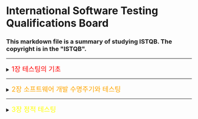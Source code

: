 # International Software Testing Qualifications Board

### This markdown file is a summary of studying ISTQB. The copyright is in the "ISTQB".

---
<details>
<summary> 
<font size="4em" color="red">
1장 테스팅의 기초
</font>
</summary>
<div>


<details>
<summary> 1.1 테스팅이란 무엇인가 ? </summary>
<div>

---
## 1.1 테스팅이란 무엇인가?
#### 품질을 평가하고, 운영 중 소프트웨어 장애의 발생 가능성을 줄이는 방법.
#### 다양한 활동을 포함하는 프로세스이며 테스트 실행(결과 확인 포함)은 그 많은 활동 중 하나일 뿐이다.
#### 동적 테스팅?
  - 테스트 대상 컴포넌트나 시스템을 실행하는 테스팅
#### 정적 테스팅?
  - 테스트 대상 컴포넌트나 시스템을 실행하지 않는 테스팅
#### 테스팅은 요구사항, 사용자 스토리, 그 외 명세의 베리피케이션(verification)에만 국한된 활동이 아니다.

---
### 1.1.1 목적
- 요구사항, 사용자 스토리, 설계 소스 코드 등과 같은 작업 산출물 평가에 의한 결함 예방
- 명시된 모든 요구사항이 충족되었는지 검증
- 테스트 대상의 완성 여부 확인과 사용자와 기타 이해관계자의 기대치대로 동작하는지 확인
- 테스트 대상의 품질 수준에 대한 자신감 획득
- 부적절한 소프트웨어 품질의 리스크 레벨 감소로 장애와 결함을 발견
- 이해관계자가 테스트 대상의 품질 수준을 결정하는 데에 필요한 충분한 정보 제공
- 계약/법률/규제 요구사항이나 표준의 준수 및 테스트 대상이 이러한 요구사항이나 표준을 준수하는지 확인

#### 참고
- 현재의 테스트 레벨과 사용하는 소프트웨어 개발 수명주기 모델에 따라 달라질 수 있다.
  - 목적
    - 컴포넌트 테스팅의 목적 중 하나는 내재되어 있는 결함을 최대한 조기에 가능한 많이 식별하고 수정하는 것일 수 있다.
    - 코드 커버리지를 높이는 것일 수도 있다.
    - 인수 테스팅의 주요 목적 중 하나는 시스템이 기대한 대로 동작하는지, 또 요구사항을 충족하는지 확인하는 것일 수 있다.
    - 특정 시점에 시스템을 배포하는 것에 대한 리스크 정보를 이해관계자에게 제공하는 것일 수 있다.

---
### 1.1.2 테스팅 vs 디버깅
#### 디버깅
- 소프트웨어 결함으로 인한 장애의 원인을 찾고 분석해서 수정하는 개발 활동
- 이후 실행되는 확인 테스팅에서 결함을 제대로 수정했는지 확인한다.
- 테스터가 초기 테스트와 마지막 확인 테스트를 담당하고 개발자는 디버깅 관련 컴포넌트 및 컴포넌트 통합 테스팅을 수행한다.
- 애자일 개발 및 소프트웨어 수명주기 모델에서는 디버깅과 컴포넌트 테스팅에 관여하기도 한다.

</div>
</details>

<details>
<summary> 1.2 테스팅이 왜 필요한가 ? </summary>
<div>

## 1.2 테스팅이 왜 필요한가 ?
#### 결함을 발견하고 또 발견된 결함을 수정하는 것은 컴포넌트나 시스템 품질에 기여하는 것이다.

#### 소프트웨어 테스팅이 계약/법적 요구사항이나 특정 산업 표준을 만족하기 위해 필요할수 있다.

---
### 1.2.1 성공을 위한 테스팅의 기여
- 적절한 테스트 기법을 적절한 테스트 전문성을 가지고 적절한 테스트 레벨과 개발 생명주기 단계에 적용하면, 소프트웨어와 시스템이 그런 문제를 안고 배포되는 경우를 줄일 수 있다.

---
### 1.2.2 품질 보증과 테스팅
#### 품질보증(QA)과 테스팅을 혼용해서 사용하는 경우가 많은데 어느정도 연관성이 존재하지만, 다른 개념이다.

#### 품질보증(QA)
- 적절한 품질 수준에 달성했는지 확신을 얻기 위해 적절한 프로세스를 준수하도록 하는 것에 초점을 두고 있다.
- 프로세스를 따를 경우, 해당 프로세스를 바탕으로 생성되는 작업 산출물의 품질은 더 월등한 경우가 많으며, 높은 작업 산출물 품질은 결함 예방에 도움이 된다.
- 결함의 원인을 찾아서 제거하기 위한 근본 원인 분석의 활용과 회고 회의의 결과를 적절하게 적용해서 프로세스를 개선하는 것도 중요한 사항들이다.
- 전반적인 프로세스의 올바른 수행 여부에 관심을 가지기 때문에 올바른 테스팅의 적용에도 관심을 가진다.

#### 테스팅 활동
- 전반적인 소프트웨어 개발 및 유지보수 프로세스의 일부이다.

---
### 1.2.3 오류, 결함, 장애
#### 요구사항을 도출하면서 범해진 오류는 요구사항 결함이 되며, 이런 결함은 프로그램 작성 시 오류를 일으켜 결국 코드 결함의 원인이 된다.

#### 대표적인 오류 발생 원인
- 시간적인 압박
- 사람의 실수
- 경험이나 기술 부족
- 프로젝트 참여자 간의 의사소통 문제
- 코드, 설계, 아키텍쳐의 복잡성, 사용하는 기술의 복잡도
- 시스템 내/외부 인터페이스 이해 부족이나 그 수가 많은 경우
- 새롭고 익숙하지 않은 기술

#### 장애는 코드 결함뿐만 아니라 환경 조건으로 인해 발생할 수 있다.
#### 테스트 결과가 기대한 것과 다르다고해서 무조건 장애가 있다고 볼 수 없다.

---
### 1.2.4 결함, 근본 원인, 결과
#### 결함의 근본원인은 해당 결함을 만들어낸 최초의 행동이나 조건을 말한다.
- 결함을 분석함으로써 근본 원인을 찾을 수 있으며, 차후 유사한 결함의 발생 가능성을 낮출 수 있다.
- 단 한 줄의 잘못된 코드로 인한 이자 지급 오류는 소비자 불만을 초래한다.
- 결함은 코드에 포함된 잘못된 계단식으며, 그것은 원인이 되는 최초 결함은 사용자 스토리의 모호성이다.

</div>
</details>


<details>
<summary> 1.3 테스팅의 7가지 원리</summary>
<div>

## 1.3 테스팅의 7가지 원리

---
### 1.3.1 테스팅은 결함이 존재함을 밝히는 활동이지, 결함이 없음을 밝히는 활동이 아니다.
- 테스팅은 소프트웨어에 발견되지 않은 결함의 존재 가능성을 줄일 수 있지만, 결함이 전혀 발견되지 않았다하더라도 해당 소프트웨어가 완벽하다는 뜻은 아니다.

---
### 1.3.2 완벽한 테스팅은 불가능하다.
- 완벽하게 테스트하고자 하기보다는 리스크 분석과 우선순위를 토대로한 테스트에 노력을 집중하는 것이 좋다.

---
### 1.3.3 조기 테스팅으로 시간과 비용을 절약할 수 있다.
- 초기부터 시작하는 테스팅을 시프트 레프트라고도 부른다.
- 소프트웨어 수명주기 초기부터 테스팅을 함으로써 나중에 큰 비용이 동반되는 수정을 줄이거나 없앨 수 있다.

---
### 1.3.4 결함은 집중된다.
- 예상 결함 집중 영역과 테스트와 운영 중 실제로 관측한 결함 집중 영역은 리스크 분석의 주요 입력값으로 사용된다.

---
### 1.3.5 살충제 패러독스에 유의하라
- 같은 테스트를 계속해서 반복 실행한다면, 결국 해당 테스트로는 결함을 더 이상 발견할 수 없게 된다.
  (살충제를 계속 사용하다 보면 결국 해충을 잡지 못하듯, 테스트도 반복하다 보면 결국 결함을 더 이상 찾지 못하게 된다.)
- 자동 리그레션 테스팅의 경우 리그레션 결함이 적다는 것을 의미할 수도 있다.

---
### 1.3.6 테스팅은 정황에 의존적이다.
- 테스팅은 정황에 따라 다르게 진행된다.
  - ex) 안전 최우선 산업에서 사용하는 제어 소프트웨어는 e-commerce 모바일 앱과는 다르게 테스트한다.
- 애자일 프로젝트에서는 테스팅은 순차적 소프트웨어 개발 수명주기 프로젝트에서의 테스팅과는 다르게 진행한다.

---
### 1.3.7 오류 부재는 궤변이다.
- 원리 1, 2에서 알 수 있듯이 원리 7은 불가능하다.
- 단순히 많은 결함을 발견하고 고쳤다고해서 시스템의 성공이 보장된다고 생각하는 것은 궤변(잘못된 믿음)이다.

</div>
</details>

<details>
<summary> 1.4 테스트 프로세스 </summary>
<div>

## 1.4 테스트 프로세스

### 정의: 설정한 목적의 달성 가능성을 높여주는 공통적인 테스트 활동 세트
- 주어진 상황에 맞는 구체적인 소프트웨어 테스트 프로세스는 다양한 변수에 따라 결정된다.

### 1.4.1 정황에 따른 테스트 프로세스
#### 조직의 테스트 프로세스에 영향을 줄 수 있는 정황 요소
- 사용 중인 소프트웨어 개발 수명주기 모델과 프로젝트 방법론
- 적용하고자 하는 테스트 레벨과 테스트 유형
- 제품 및 프로젝트 리스크
- 비지니스 도메인
- 다음과 같은 운영상의 제약사항
  - 예산과 자원
  - 일정
  - 복잡도
  - 계약 및 규제 요구사항
- 운영 정책과 프랙티스
- 준수해야 하는 내부 및 외부 표준

#### 테스트 프로세스의 일반적인 요소
- 테스트 활동과 작업
- 테스트 작업 산출물
- 테스트 베이시스와 테스트 작업 산출물 간의 추적성

#### 테스트 레벨과 유형에 상관없이, 테스트 베이시스에 대한 측정 가능한 커버리지 조건이 설정되어 있으면 매우 유용하다.
#### 커버리지 조건은 소프트웨어 테스트의 목적 달성 여부를 보여주는 활동의 주요 성능 지표(KPI, key performance indicator)로 사용하기 용이하다.

---
### 1.4.2 테스트 활동과 작업

#### 테스트 프로세스를 구성하는 주요 활동
- **테스트 계획**
  - 테스팅의 목적과 정황으로 인한 제약 사항을 고려해 테스트 목적을 달성하기 위해 필요한 접근법을 정의하는 활동을 포함한다.

- 테스트 모니터링과 제어
  - 테스트 모니터링: 테스트 계획에 정의된 테스트 모니터링 메트릭을 활용해 실제 진행 상황을 계획한 진척 상황과 지속적으로 비교하는 활동을 말한다.
  - 테스트 제어: 시간이 지나면서 업데이트될 수 있는 테스트 계획의 목적 달성을 위해 필요한 활동을 수행하는 것이다.
  - 특정 테스트 레벨에서 이루어진 테스트 실행의 종료 조건 평가
    - 명시된 커버리지 조건 대비 테스트 결과와 로그 확인
    - 테스트 결과와 로그를 기반으로 컴포넌트나 시스템의 품질 수준 평가
    - 추가 테스트 필요 여부 결정

- **테스트 분석**
  - 테스트 가능한 기능과 연관된 테스트 컨디션을 식별하기 위해 테스트 베이시스를 분석한다. 
  - 즉, 테스트 분석은 측정 가능한 커버리지 조건의 측면에서 "무엇을 테스트할지"를 결정하는 것이다.
  - 테스트 분석 주요 활동
    - 고려 중인 테스트 레벨에 적합한 테스트 베이시스 평가
    - 테스트 베이시스와 테스트 항목을 평가해서 다양한 형태의 결함 식별
    - 테스트할 기능과 기능 세트 식별
    - 테스트 베이시스를 평가하고 기능, 비기능, 구조 특성, 기타 비즈니스 기술 요소, 리스크 수준 등을 고려해서 각 기능에 대한 테스트 컨디션의 정의 및 우선순위 선정
    - 테스트 베이시의 개별 요소와 연관된 테스트 컨디션 간의 양방향 추적성 포착
  - 블랙박스, 화이트박스, 경험 기반 기법을 적용하면 주요 테스트 컨디션의 누락을 방지하고 더 정확하고 정밀한 테스트 컨디션 도출에 도움이 될 수 있다.
  - 분석의 결과로 테스트 차터의 테스트 목적으로 사용할 테스트 컨디션이 생성되는 경우도 있다.
  - 결함 식별은 큰 잠재적 이점이다.

- **테스트 설계**
  - 테스트 컨디션 기반으로 상위 수준 테스트 케이스, 상위 테스트 케이스 세트, 기타 테스트웨어를 생성한다.
  - 테스트 분석은 "무엇을 테스트할 것인가?"라는 질문에 답변하는 반면, 테스트 설계는 "어떻게 테스트할 것인가?"를 다루게 된다.

  - 주요 활동
    - 테스트 케이스와 테스트 케이스 세트 설계 및 우선순위 선정
    - 테스트 컨디션과 테스트케이스에 필요한 테스트 데이터 식별
    - 테스트 환경 설계와 필요한 인프라 및 도구 식별
    - 테스트 베이시스, 테스트 컨디션, 테스트 케이스 간의 양방향 추적성 설명

- **테스트 구현**
  - 테스트 구현 중 테스트 실행에 필요한 테스트웨어를 생성하고 완성하며, 테스트 케이스를 배치해서 테스트 프로시저를 만드는 것도 여기에 포함된다.
  - 테스트 구현은 "테스트를 실행하기 위해 필요한 모든 것이 갖춰져 있는가?"라는 질문에 답하는 활동이다.
  
  - 주요 활동
    - 테스트 프로시저의 개발과 우선순위 선정, 가능하다면 자동 테스트 스크립트 생성
    - 테스트 프로시저와 (있다면) 자동 테스트 스크립트로부터 테스트 스위트(test suite) 생성
    - 효과적인 테스트 실행이 가능하도록 테스트 스위트를 테스트 실행 일정 내에 배치 (5.2.4 절 참조)
    - 테스트 환경 구축, 가능하다면 테스트 하네스(test harness), 서비스 가상 현실화, 시뮬레이터, 기타 인프라 항목까지, 또 필요한 모든 사항을 제대로 구현했는지 확인
    - 테스트 데이터를 준비하고, 테스트 환경에 제대로 입력했는지 확인
    - 테스트 베이시스, 테스트 컨디션, 테스트 케이스, 테스트 프로시저, 테스트 스위트 서로 간의 양방향 추적성 검증과 업데이트 (1.4.4 절 참조)

  - 테스트 설계와 테스트 구현 작업은 합쳐지는 경우가 많다.
  - 탐색적 테스팅과 기타 경험 기반 테스팅 유형에서 테스트 설계와 구현이 테스트 실행의 일부로 이루어지거나 기록될 수 있다. 탐색적 테스팅은 테스트 분석에서 생성되는 테스트 차터를 기반으로 이루어질 수 있으며, 탐색적 테스트는 설계되고 구현되면서 바로 실행된다 (4.4.2 절 참조)

- **테스트 실행**
  - 테스트 스위트를 테스트 실행 일정에 따라 실행한다.
  - 주요 활동
    - 테스트 항목, 테스트 대상, 테스트 도구, 테스트웨어 등의 고유번호와 버전 기록
    - 테스트를 수동으로 혹은 테스트 실행 도구를 활용해서 실행
    - 기대 결과와 실제 결과 비교
    - 이상 현상을 분석해 원인 파악
    - 관찰한 장애를 기반으로 결함 보고
    - 테스트 실행 결과 기록
    - 이상 현상 때문에 취득한 활동의 결과로 인해 또는 계획된 테스팅의 일부로 테스트 활동 반복
    - 테스트 베이시스, 테스트 컨디션, 테스트 케이스, 테스트 프로시저, 테스트 결과 간의 양방향 추적성 검증과 업데이트

- **테스트 완료**
  - 완료한 테스트 활동에서 데이터를 수집해서 경험, 테스트웨어, 기타 관련 정보를 축적하는 활동이다.
  - 소프트웨어 시스템을 릴리스 했을 때, 테스트 프로젝트를 완료했을 때, 애자일 반복주기가 끝났을 때, 특정 테스트 레벨을 완료했을 때, 또는 유지보수 릴리스를 완료했을 때와 같은 프로젝트 마일스톤 시점에서 일어난다.
  - 주요 활동
    - 모든 결함 보고 처리를 완료했는지, 테스트 실행 후 해결되지 않은 모든 결함에 대해 수정 요청서 또는 프로젝트 백로그 항목을 생성했는지 확인
    - 이해관계자에게 전달할 테스트 요약 보고서 생성
    - 차후 재사용을 위해 테스트 환경, 테스트 인프라, 기타 테스트웨어의 마무리 및 보관
    - 테스트웨어를 유지보수팀, 다른 프로젝트팀, 그것을 활용할 수 있는 기타 이해관계자 등에게 인계
    - 완료한 테스트 활동을 통해 얻은 교훈을 분석해서 향후 반복주기, 릴리스, 또는 프로젝트를 위해 수정해야 하는 사항 판단
    - 테스트 프로세스 성숙도 개선을 위해 수집된 정보 활용

---
### 1.4.3 테스트 작업 산출물
#### 테스트 계획 작업 산출물
- 지속적, 장기적으로 생성되는 테스트 진행 현황 보고서와 다양한 테스트 완료 마일스톤에서 생성되는 테스트 요약 보고서와 같은 여러 형태의 테스트 보고서를 포함한다.
- 모든 테스트 보고서는 작성일 기준 테스트 진행 상황 관련 필요한 정보를 독자에게 제공해야 한다. (테스트 실행 결과가 나오면 그것에 대한 요약도 포함해야 한다.)
- 테스트 모니터링과 제어 작업 산출물은 작업 완료, 리소스 할당과 사용, 공수 등과 같이 프로젝트 관리에서 관심을 가지는 사항에 대해서도 다루어야 한다.
- 5.3 절에서 상세히 다루고 있다.

#### 테스트 분석 작업 산출물
- 이상적으로는 각 테스트 컨디션과 그것이 커버하는 테스트 베이시스 요소와의 양방향 추적성이 성립되어 있어야 한다.
- 탐색적 테스팅에서는 테스트 분석 중 테스트 차터를 생성할 수 있다.
- 테스트 분석에서 테스트 베이시스의 결함을 발견, 보고할 수 있다.

#### 테스트 설계 작업 산출물
- 테스트 분석에서 정의한 테스트 컨디션을 실행할 수 있는 테스트 케이스와 테스트 케이스 세트가 만들어진다.
- 이상적으로는 각각의 테스트 케이스와 그것이 커버하는 테스트 컨디션 간의 양방향 추적성이 성립되어 있어야 한다.
- 결과물
  - 필요한 테스트 데이터의 설계나 식별
  - 테스트 환경 설계
  - 인프라와 도구의 식별

#### 테스트 구현 작업 산출물
- 산출물
  - 테스트 프로시저와 이 프로시저의 배열
  - 테스트 스위트
  - 테스트 실행 일정

- 이상적인 상황에서는 테스트 구현이 끝나면, 테스트 케이스와 테스트 컨디션을 통해 테스트 프로시저와 테스트 베이시스
개별 요소 간의 양방향 추적성을 확인함으로써 테스트 계획에서 정의한 커버리지 조건의 달성 여부를 확인할 수 있다.
- 테스트 구현이 도구를 사용하거나 도구로 생성되는 작업 산출물을 포함하는 경우도 있다.
- 테스트 구현의 결과로 테스트 데이터와 테스트 환경을 구현 및 검증할 수도 있다.
- 테스트 데이터는 테스트 케이스의 입력값과 기대 결과값에 확정값을 할당하는 데 사용한다.
  (해당 값의 사용에 대한 세부적인 지침으로 이렇게 확정된 값은 상위 수준 테스트 케이스를 실행 가능한 하위 수준 테스트 케이스로 변화시킨다.
  테스트 대상의 다른 릴리스에 대해 같은 상위 수준 테스트 케이스를 실행할 경우 다른 테스트 데이터를 사용할 수 있다. 확정된 데이터에 대한 확정 기대 결과값은 테스트 오라클을 통해 식별할 수 있다.)
- 테스트 분석에서 정의한 테스트 컨디션은 테스트 구현 중 추가로 개선할 수 있다.

#### 테스트 실행 작업 산출물
- 산출물
  - 개별 테스트 케이스나 테스트 프로시저의 상태에 대한 문서
  - 결함 보고서
  - 테스팅에 사용한 테스트 항목, 테스트 대상, 테스트 도구, 테스트웨어 등에 대한 문서

- 이상적인 상황에서는, 테스트 실행이 끝나면 연관된 테스트 프로시저와의 양방향 추적성을 활용해서 테스트 베이시스 개별 요소의 상태에 대해 판단하고 보고할 수 있다.
- 커버리지 조건 충족 여부를 검증할 수 있으며, 테스트 결과를 이해관계자가 이해할 수 있는 형태로 보고할 수 있다.

#### 테스트 완료 작업 산출물
- 산출물
  - 테스트 요약 보고서
  - 차후 프로젝트나 반복주기의 개선을 위한 액션 아이템
  - 수정 요청서 혹은 제품 백로그 항목
  - 완성된 테스트웨어 등

---
### 1.4.4 테스트 베이시스와 테스트 작업 산출물 간의 추적성
#### 테스트 작업 산출물과 그 작업 산출물의 명칭은 매우 다양하다.
#### 비록 그렇다하더라도 효과적인 테스트 모니터링과 제어를 구현하기 위해서는 테스트 프로세스 전반에 걸쳐 테스트 베이시스의 개별 요소 및 해당 요소와 연관된 다양한 테스트 작업 산출물 간의 추적성을 확립하고 유지하는 것이 중요하다.
#### 좋은 추적성은 커버리지에 대한 평가를 가능하게 할 뿐만 아니라 아래와 같은 장점도 제공한다.
- 수정으로 인한 영향 평가
- 테스팅에 대한 감시
- IT 통제 조건 충족
- 테스트 베이시스 개별 요소의 상태에 대한 정보를 포함함으로써 테스트 진행 상황 보고서와 테스트 요약 보고서를 좀 더 쉽게 이해할 수 있다.
- 테스팅의 기술적인 내용을 이해관계자가 이해할 수 있는 형태로 전달한다.
- 비즈니스 목표 대비 제품 품질, 프로세스 역량, 프로젝트 진행 상황 등을 평가할 수 있는 정보를 제공한다.

</div>
</details>


<details>
<summary> 1.5 테스팅의 심리학 </summary>
<div>

## 1.5 테스팅의 심리학
### 소프트웨어 테스팅을 포함한 소프트웨어 개발은 사람이 하는 일이다.
### 따라서, 인간 심리학은 소프트웨어 테스팅에 중요한 영향을 미친다.

---
### 1.5.1 인간 심리학과 테스팅
#### 테스터와 테스트 관리자는 결함, 장애, 테스트 결과, 테스트 진행 상황, 리스크 등을 효과적으로 전달하기 위해, 또는 동료와 긍정적인 관계를 구축하기 위해 좋은 대인 관계 기술을 가질 필요가 없다.

#### 의사 소통을 더 잘할 수 있는 방법에 대한 예제
- 다툼 보다는 협력
- 테스팅의 이점을 강조
- 테스트 결과와 기타 발견 사항을 중립적이면서 사실에 기반을 둔 방법으로 전달해야 한다.
- 결함이 발생한 항목을 제작한 사람을 비판해서는 안 된다.
- 객관적이고 사실에 기반을 둔 결함 보고서와 리뷰 결과서를 작성하라
- 상대방이 어떤 느낌을 받을지, 또 해당 정보에 대해 부정적으로 반응하는 이유가 뭔지를 이해하려고 해야 한다.
- 상대방이 전달받을 내용을 이해했는지, 또 반대로 상대방이 하고자 하는 말을 제대로 이해했는지 확인하라.

#### 테스터는 개인의 성향은 최대한 배제하고 이런 목표와 부합하려고 하는 자세가 매우 중요하다.

---
### 1.5.2 테스터와 개발자의 사고방식
#### 테스팅의 목적은 제품에 대한 벨리데이션과 베리피케이션, 릴리스 전 결함 발견 등으로 다양한데, 목적이 다르기 때문에 필요한 사고 방식도 다르다. 이런 사고방식을 적절히 조합해서 사용하면 더 높은 수준의 제품 품질을 달성할 수 있다.

#### 테스터는 호기심, 전문적 비평(professional pessimism) 능력, 비판적 시각, 세밀한 것에 주목하는 태도, 긍정적인 의사소통과 관계 수립에 대한 동기 등의 사고방식을 가지고 있어야 한다. 이 테스터의 사고방식은 테스터가 경험을 쌓아감에 따라 점차 확대되고 성숙해지는 경향을 가지고 있다.

#### 개발자의 사고방식에도 테스터의 사고방식과 같은 요소가 일부 있을 수 있지만, 성공적인 개발자는 해결책을 설계하고 구축하는 데 더 관심을 기울이며 그런 해결책에 무슨 문제가 있는 지에 대해 관심을 가지는 경우는 많지 않다. 또한 확증 편향때문에 자신이 만든 오류에 대해 인지하기 어렵다.

</div>
</details>

</div>
</details>

---
<details>
<summary>
<font size="4em" color="orange">
2장 소프트웨어 개발 수명주기와 테스팅
</font>
</summary>
<div>


<details>
<summary> 2.1 소프트웨어 개발 수명주기 모델 </summary>
<div>

---
## 2.1 소프트웨어 개발 수명주기 모델
### 2.1.1 소프트웨어 개발과 소프트웨어 테스팅
#### 소프트웨어 개발 수명주기 모델을 잘 이해하는 것은 테스터의 중요한 역할이다 !

#### 소프트웨어 개발 수명주기 모델에 적용하기 좋은 테스팅의 특성
- 모든 개발 활동은 그에 상응하는 테스트 활동이 있다.
- 각 테스트 레벨은 그 레벨에 맞는 구체적인 목적을 가진다.
- 주어진 테스트 레벨에 맞는 테스트 분석과 설계는 상응하는 개발 활동이 이루어지고 있는 동안 시작해야 한다.
- 테스터가 요구사항과 설계의 정의와 개선을 위한 대화에 참여하고, 작업 산출물의 초안이 나오는 즉시 리뷰에 참여한다.

#### 시간과 비용을 절약할 수 있다는 테스트 원리에 따라, 테스트 활동은 수명주기 초반에 시작해야 한다.

#### 대표적인 소프트웨어 개발 수명주기 모델을 아래와 같이 분류하고 있다.
- `순차적 개발 모델`
  - 소프트웨어 개발 프로세스를 1차원적 선형의 순자적 활동으로 설명한다. (개발 프로세스의 모든 단계는 이전 단계가 완료될 때 시작되어야 한다.)
  - 완성된 기능 세트를 포함한 소프트웨어를 배포할 수 있지만, 일반적으로 이해관계자와 사용자에게 배포하기까지 몇 개월 또는 몇 년이 걸린다.
  - **폭포수 모델**에서는, 개발 활동이 순차적으로 이루어진다. 이 모델에서의 테스트 활동은 모든 개발 활동을 완료한 후에 이루어진다.
  - 폭포수 모델과는 다르게, V-모델은 테스팅을 초기에 시작하면 좋다는 원리를 토대로 테스트 프로세스를 전반적인 개발 프로세스에 통합한다.
  - **V-모델**은 대응하는 각 개발 단계에 테스트 레벨을 부여함으로써, 조기 테스팅을 좀 더 적극적으로 구현하고 있다.

- `반복적 점진적 개발 모델`
  - 요구사항 정의, 시스템의 설계, 구축, 테스팅을 조각으로 나눠서 진행한다.
  - 소프트웨어 기능은 점진적으로 늘어나게 된다. (이런 증분의 크기는 다양하게 설정할 수 있다.)
  - 기능 증분은 사용자 인터페이스 화면이나 신규 문의 옵션에 생기는 변경 하나만큼 작을 수 있다.
  - **대표적인 예**
  
  | 프로세스명       | 반복주기                                                                             | 기능증분                                        |
  |-------------|----------------------------------------------------------------------------------|---------------------------------------------|
  | 레셔널 통합 프로세스 | 상당히 긴 편(2, 3 개월)                                                                 | 상당히 큼                                       |
  | 스크럼         | 상당히 짧은 편 (몇 시간, 며칠, 또는 몇 주)                                                      | 작음(몇 가지 개선 사항 혹은 2, 3개의 신규 기능)              |
  | 칸반          | 고정된 경우와 않은 경우가 있으며, 각 반복주기는 완료 후 하나의 개선 사항이나 기능을 전달하거나 몇 개의 기능을 묶어 한번에 전달할 수 있음. | -                                           |
  | 나선형         | -                                                                                | 실험적인 증분을 생성 (일부는 차후 개발 과정에서 상당 부분 수정 or 폐기) |

  - 이런 방법을 사용하면 점진적으로 커지는 시스템을 만들 수 있으며, 해당 시스템은 최종 사용자에게 기능별, 반복주기별, 아니면 좀 더 전통적인 주요 릴리스 단위로 릴리스할 수 있다.

---
### 2.1.2 정황에 따른 소프트웨어 개발 수명주기 모델
#### 프로젝트 정황과 제품 특성에 따라 선택하고 적용해야 한다.

#### 프로젝트의 목표, 개발 대상 제품 유형, 비즈니스 특성, 식별된 제품 및 프로젝트 리스크 등을 기반으로 적합한 소프트웨어 개발 모델을 선택할 필요가 있다.

#### 프로젝트 정황에 따라 테스트 레벨과 테스트 활동을 조합하거나 조정해야 할 경우가 존재한다.

#### 소프트웨어 개발 수명주기 모델 자체도 조합할 수 있다.
- 예를들어, 백엔드 시스템과 그것의 통합에 대한 개발과 테스팅에는 V-모델을 사용하고, 프론트엔드 사용자 인터페이스 기능의 개발과 테스트에는 애자일 개발 모델을 사용할 수 있다.

#### 다수의 다양한 오브젝트로 구성된 사물인터넷 시스템에서는 보통 오브젝트 별로 다양한 소프트웨어 개발 수명주기 모델을 적용한다. 

#### 소프트웨어 개발 모델이 프로젝트 및 제품 특성의 맥락에 맞게 조정되어야 하는 이윤는 다음과 같다.
- 시스템의 제품 리스크의 차이 (복잡하거나 간단한 프로젝트)
- 많은 사업부가 프로젝트나 프로그램의 일부일 수 있다. (순차적 및 애자일 개발의 조합)
- 제품의 짧은 출시 기간 (테스트 레벨에서 테스트 유형의 통합 및 테스트 레벨 병합)

</div>
</details>

<details>
<summary> 2.2 테스트 레벨 </summary>
<div>

## 2.2 테스트 레벨
#### 정의: 함께 분류되고 관리되는 테스트 활동의 집합
#### 개별 단위(unit)나 컴포넌트에서부터 완성된 시스템이나 경우에 따라서는 시스템의 시스템까지 해당 개별 레벨의 소프트웨어와 관련해 실행되는 전체 테스트 프로세스의 하나의 사례

#### 테스트 레벨
- 컴포넌트 테스팅
- 통합 테스팅
- 시스템 테스팅
- 인수 테스팅

#### 특성(기준)
- 구체적인 목적
- 테스트 케이스를 도출하기 위해 참고하는 테스트 베이시스
- 테스트 대상 (즉, 테스트 되고 있는 것)
- 일반적인 결함과 장애
- 구체적인 접근법과 역할

---
### 2.2.1 컴포넌트 테스팅
#### 컴포넌트 테스팅의 목적
- 개별적으로 테스팅할 수 있는 컴포넌트에 초점을 맞춘다.
- 목적
  - 리스크 완화
  - 컴포넌트의 기능과 비기능 동작이 설계 및 명세와 일치하는지 여부 판단
  - 컴포넌트 품질 수준에 대한 자신감 획득
  - 컴포넌트에 존재하는 결함 발견
  - 다음 단계로의 결함 전이 방지

#### 경우에 따라, 특히 코드 변경이 지속해서 이루어지는 점진적 반복적 개발 모델(ex, 애자일)에서는 수정으로 인해 기존 컴포넌트가 손상되지 않았다는 확신을 얻는 데 자동 컴포넌트 리그레션 테스트가 중요한 역할을 한다.

#### 컴포넌트 테스팅은 소프트웨어 개발 수명주기 모델과 시스템에 따라 개별적으로 이루어지는 경우가 많으며, 그럴 경우 오브젝트, 서비스 가상화, 하네스, 스텁, 드라이버 등이 필요할 수있다. 

#### 테스트 베이시스
- 산출물
  - 상세 설계
  - 코드
  - 데이터 모델
  - 컴포넌트 명세

#### 테스트 대상
- 대상
  - 컴포넌트, 단위, 모듈
  - 코드 및 데이터 구조
  - 클래스
  - 데이터베이스 모듈

#### 대표적인 결함과 장애
- 결함 및 장애
  - 잘못된 기능
  - 데이터 흐름 문제
  - 잘못된 코드 및 논리

---
### 2.2.2 통합 테스팅
#### 통합 테스팅의 목적
- 컴포넌트나 시스템 간의 상호작용에 초점을 맞춰서 진행한다.
- 목적
  - 리스크 완화
  - 인터페이스와 기능과 비기능 동작이 설계 및 명세와 일치하는지 여부 판단
  - 인터페이스 품질 수준에 대한 자신감 획득
  - 결함 발견
  - 다음 단계로의 결함 전이 방지

#### 컴포넌트 테스팅과 마찬가지로, 자동 통합 리그리션 테스트를 수행하여 수정으로 인해 기존 인터페이스, 컴포넌트 시스템 등이 손상되지 않았다는 확신을 얻는 경우가 있다.

#### `컴포넌트 통합 테스팅`
- 통합된 컴포넌트 간의 상호운용성과 인터페이스에 초점을 맞춘다. 컴포넌트 통합 테스팅은 컴포넌트 테스팅 후 수행하며 자동화하는 경우가 많다.
- 반복적 점진적 개발에서는 컴포넌트 통합 테스트를 지속적으로 통합 프로세스의 일부로 수행한다.

#### `시스템 통합 테스팅`
- 시스템, 패키지, 마이크로 서비스간의 상호운용성과 인터페이스에 초점을 맞춘다.
- 기존 컴포넌트와의 상호운용 혹은 인터페이스를 커버하기도 한다. (이 경우 개발 조직이 외부 인터페이스를 제어하지 않으므로 테스팅에 여러 가지 어려움을 겪을 수 있다.)
- 시스템 테스팅 후 또는 진행중인 시스템 테스팅 활동과 병행해서 수행할 수 있다.

#### 테스트 베이시스 (통합 테스팅)
- 산출물
  - 소프트웨어 및 시스템 설계
  - 시퀀스 다이어그램
  - 인터페이스 및 통신 프로토콜 명세
  - 유스케이스
  - 컴포넌트나 시스템 레벨의 아키텍처
  - 워크플로우
  - 외부 인터페이스 정의서

#### 테스트 대상 (통합 테스팅)
- 대상
  - 서브시스템
  - 데이터베이스
  - 인프라
  - 인터페이스
  - APIs
  - 마이크로서비스

#### 일반적인 결함과 장애 (컴포넌트 테스팅)
- 결함과 장애
  - 잘못된 데이터, 누락된 데이터, 잘못된 데이터 인코딩
  - 잘못된 인터페이스 콜 순서나 타이밍
  - 인터페이스 불일치
  - 컴포넌트 간의 통신 장애
  - 컴포넌트 간의 통신 실패처리 누락 및 오류
  - 컴포넌트 간 주고 받은 데이터의 의미, 단위, 경계에 대한 잘못된 가정

#### 반적인 결함과 장애 (시스템 통합 테스팅)
- 결함과 장애
  - 시스템 간의 일관적이지 않은 메시지 구조
  - 잘못된 데이터, 누락된 데이터, 잘못된 데이터 인코딩
  - 인터페이스 불일치
  - 시스템 간의 통신 장애
  - 시스템 간의 통신 실패 처리 누락 및 오류
  - 시스템 간 주고 받는 데이터의 의미, 단위, 경계에 대한 잘못된 가정
  - 필수 보안 규정 준수 실패

---
### 2.2.3 시스템 테스팅
#### 시스템 테스팅의 목적
- 전체 시스템 또는 제품의 동작이나 능력에 관심을 가지며, 시스템이 수행할 엔드-투-엔드 작업과 
그런 작업을 수행할 때 나타나는 비기능 동작을 고려하는 경우가 많다.
- 목적
  - 리스크 완화
  - 시스템의 기능/비기능 동작이 설계 및 명시된 대로 이루어지는지 검증
  - 완성된 시스템이 기대한 대로 동작하는지 확인
  - 전체 시스템 품질에 대한 자신감 획득
  - 결함 발견
  - 결함이 상위 테스트 레벨이나 생산 단계로의 전이 방지

#### 테스트 베이시스
- 산출물
  - 시스템 및 소프트웨어 요구사항 명세 (기능/비기능)
  - 리스크 분석 보고서
  - 유스케이스
  - 에픽과 사용자 스토리
  - 시스템 동작 모델
  - 상태 다이어그램
  - 시스템 및 사용자 메뉴얼

#### 테스트 대상
- 대상
  - 애플리케이션
  - 하드웨어/소프트웨어 시스템
  - 운영 시스템
  - 테스트 대상 시스템
  - 시스템 설정과 설정 데이터

#### 일반적인 결함과 장애
- 잘못된 연산
- 시스템의 잘못되거나 예상하지 못한 기능/비기능 동작
- 시스템 내 잘못된 제어 및 데이터 흐름
- 앤드-투-앤드 기능 작업 수행 실패
- 시스템 환경에서 시스템의 정상 작동 실패
- 시스템 및 사용자 메뉴얼대로의 시스템 동작 실패

---
### 2.2.4 인수 테스팅
#### 인수테스팅의 목적
- 시스템 테스팅과 마찬가지로 인수 테스팅도 전체 시스템 또는 제품의 동작이나 능력에 초점을 두고 진행하는 경우가 많다.
- 목적
  - 전체 시스템의 품질에 대한 자신감 획득
  - 완성된 시스템이 기대한 대로 동작하는지 확인
  - 시스템의 기능/비기능 동작이 명세대로 동작하는지 검증

#### 인수테스팅 결과로 시스템을 배포하거나 고객이 사용할 준비가 어느정도 되었는지 평가할 수 있는 정보를 만들 수 있다.
#### 인수 테스팅 중 결함이 발견될 수 있지만, 결함 발견 목적이 아닌 경우가 많으며, 인수 테스팅에서 결함이 발견되면 심각한 프로젝트 리스크로 인식하는 경우가 많다.
#### 인수 테스팅으로 법적 규정 요구사항이나 표준을 만족할 수 있다.

#### 대표적인 유형
- 사용자 인수 테스팅
- 운영 인수 테스팅
- 계약 및 인수 테스팅
- 알파 및 베타 테스팅

---
#### 1. 사용자 인수 테스팅
- 정의: 일반적으로 실제 또는 시뮬레이션된 운영 환경에서 예정된 사용자가 사용하기에 적합한지에 대하여 초점을 둔다.
- 목적: 사용자가 요구사항을 충족하면서 최소한의 어려움, 비용, 리스크 등으로 비즈니스 프로세스를 수행할 수 있다는 자신감을 획득하는 것이다.

#### 2. 운영 인수 테스팅
- 정의: 운영자 또는 시스템 관리 직원에 의해 수행되는 시스템 인수 테스팅은 생산 환경에서 이루어지는 경우가 많다.
- 포함되는 것들
  - 백업 및 복원 테스팅
  - 설치, 삭제, 업그레이드
  - 사용자 관리
  - 유지보수 작업
  - 데이터 로딩 및 이관 작업
  - 보안 취약점 확인
  - 성능 테스팅

#### 3. 계약 및 규제 인수 테스팅
- 정의: 주문 개발 소프트웨어의 생산을 위한 계약서에 명시된 인수 조건을 가지고 수행한다. (독립적인 테스터가 수행하는 경우가 많다.)
- 목적: 계약이나 규제 준수에 대한 자신감 획득

#### 4. 알파 및 베타 테스팅
- 알파 테스팅: 개발 조직의 현장에서 개발팀이 아닌 신규 혹은 기존 고객이나 운영자, 독립적 테스트팀이 수행한다.
- 베타 테스팅: 신규 혹은 기존 고객이나 운영자가 자신의 환경에서 수행한다.
- 목적
  - 신규 혹은 기존 고객이나 운영자가 시스템을 일반적인 조건과 운영 환경에서 사용해 자신의 목적을 최소한의 어려움, 비용, 리스크 등으로 완수할 수 있다는 자신감을 획득하는 것이다. 
  - 시스템을 사용할 조건 및 환경과 관련된 결함의 발견


#### 데이터 베이시스
- 산출물
  - 비즈니스 프로세스
  - 사용자 또는 비즈니스 요구사항
  - 규제, 법적 계약, 표준
  - 유스케이스 및 사용자 스토리
  - 시스템 요구사항
  - 시스템 및 사용자 문서
  - 설치 절차
  - 리스크 분석 보고서

- 테스트 케이스를 도출하기 위한 테스트 베이시스의 산출물
  - 백업 및 복원 절차
  - 긴급 복구 절차
  - 비기능 요구사항
  - 운영 문서
  - 배포 및 설치 지침
  - 성능 목표
  - 데이터베이스 패키지
  - 보안 표준 또는 규정

#### 일반적인 테스트 대상
- 테스트 대상 시스템
- 시스템 설정과 설정 데이터
- 완전히 통합된 시스템의 비즈니스 프로세스
- 복원 시스템이나 비즈니스 연속성 및 긴급 복구 테스팅을 위한 한 사이트
- 운영 및 유지보수 프로세스
- 양식
- 보고서
- 기존 및 전환된 생산 데이터

#### 일반적인 결함과 장애
- 비즈니스나 사용자 요구사항을 충족하지 못하는 시스템 워크플로우
- 잘못 구현된 비즈니스 규칙
- 계약 혹은 규제 요구사항을 충족하지 못하는 시스템
- 보안 취약성, 많은 부하가 걸렸을 때, 성능 효율성 저하, 지원 대상 플랫폼상에서의 잘못된 운영 등과 같은 비기능 장애

#### 인수 테스팅은 순차적 개발 수명주기의 마지막 테스트 레벨로 여겨지는 경우가 많지만, 다음과 같이 다른 시점에서 이루어지는 경우도 있다.
- 상용 소프트웨어 제품에 대한 인수테스팅은 그것이 설치되거나 통합될 때 이루어진다.
- 신규 기능 개선 사항에 대한 인수 테스팅은 시스템 테스팅 전에 이루어질 수 있다.

</div>
</details>


<details>
<summary> 2.3 테스트 유형 </summary>
<div>

## 2.3 테스트 유형
#### 정의: 특정 테스트 목적을 위해 소프트웨어 시스템이나 시스템의 일부 특성을 테스트하는 활동의 집합
#### 목적
- 완전성, 정확성, 적합성 등과 같은 기능 품질 특성 평가
- 신뢰성, 성능 효율성, 보안성, 호환성, 사용성 등과 같은 비기능 품질 특성 평가
- 컴포넌트나 시스템의 아키텍쳐 및 구조가 정확하고 완전하며 명시된 것과 일치하는지 평가
- 수정의 효과 평가

---
### 2.3.1 기능 테스트
#### 시스템이 수행해야 하는 기능을 평가하기 위한 테스트를 포함한다.
#### 기능이란 ? 시스템이 해야하는 그 "무엇" !
- 모든 테스트 레벨에서 수행해야 하지만, 각 레벨에서의 관심사항이 다를 수 있다.
- 소프트웨어 동작을 보기 때문에 컴포넌트나 시스템의 기능에 대한 테스트 컨디션과 테스트 케이스 도출을 위해 블랙박스 기법을 활용할 수 있다.
- 얼마나 철저하게 수행됐는지 기능 커버리지를 통해 측정할 수 있다.

#### 기능 커버리지 ? 어떤 기능이 테스트에 의해 어느 정도 실행됐는지를 뜻하며, 커버되고 있는 요소 유형에 대한 백분율로 표기된다.

---
### 2.3.2 비기능 테스트
#### 사용성, 성능 효율성 또는 보안성과 같은 시스템의 특성을 평가!!
#### 비기능 테스트란 ? 시스템이 "얼마나 잘" 동작하는지에 대한 테스팅을 말한다.
- 모든 테스트 레벨에서 수행할 수 있고, 수행해야 한다.
- 가능한 초반에 수행하는 것이 좋다.
- 블랙박스 기법은 비기능 테스트를 위한 테스트 컨디션과 테스트 케이스를 도출하는 데 사용할 수 있다.
- 비기능 커버리지를 사용해서 측정할 수 있다.

#### 비기능 커버리지 ? 특정 비기능 요소가 테스트로 어느 정도 실현됐는지 말해주며 커버하고 있는 요소 유형에 대한 백분율로 표기된다.

---
### 2.3.3 화이트박스 테스팅
#### 시스템의 내부 구조나 구현을 기반으로 테스트를 도출한다. (내부 구조: 코드, 아키텍쳐, 워크플로우, 데이터플로우 등)
#### 화이트박스 테스팅이 얼마나 철저하게 이루어졌는지는 구조 커버리지를 통해 측정할 수 있다.
#### 구조 커버리지란 ? 특정 구조 요소가 테스트에 의해 어느 정도 실행됐는지를 말하며, 커버하고 있는 요소 유형에 대한 백분율로 표기한다.

#### 컴포넌트 테스팅 레벨에서 얘기하는 코드 커버리지 ? 컴포넌트 코드 중 테스트된 비율
- 컴포넌트의 실행 가능한 구문 중 테스트된 비율이나 결정 결과값 중 테스트된 비율 등 코드의 여러 가지 측면으로 측정될 수있다.
- 이와 같은 유형의 커버리지를 합쳐서 코드 커버리지라고 한다.
- 컴포넌트 간의 인터페이스와 같은 시스템의 아키텍처를 기반으로 화이트박스 테스팅을 수행할 수 있다.
- 구조 커버리지를 인터페이스 중 테스트된 비율의 측면에서 측정할 수 있다.


---
### 2.3.4 변경 관련 테스팅
#### 시스템이 변경되면, 해당 변경이 결함을 제대로 수정했는지, 기능을 올바르게 구현했는지 또 예상하지 못한 부작용이 발생하지 않았는지 확인하기 위한 테스팅을 수행할 필요가 있다.

#### 확인 테스팅
- 결함 수정에 필요한 변경을 커버하기 위해 소프트웨어를 대상으로 새로운 테스트를 수행할 수도 있다.
- 최소한 결함으로 발생했던 장애의 재현 절차를 새로운 소프트웨어 버전에서 실행해볼 필요가 있다.
- 확인 테스팅의 목적은 원래 제대로 결함을 수행했는지 확인하는 것이다.

#### 리그레션 테스팅
- 변경에는 운영 시스템이나 데이터베이스 관리 시스템의 신규 버전 등과 같은 환경에 대한 변경도 포함한다.
- 이런 의도하지 않은 부작용을 리그레션이라 부른다.
- 정의: 이런 의도하지 않은 부작용을 발견하기 위해 수행하는 것이다.

#### 확인 테스팅 & 리그레션 테스팅은 모든 테스트 레벨에서 수행 가능하다.

#### 반복적 점진적 개발 수명주기(ex, 애자일)에서는 신규기능, 기존 기능에 대한 변경, 코드 리팩토링 때문에 코드에 잦은 변경이 가해지고 결국 변경 관련 테스팅이 필요하다.
#### 시스템이 진화하는 특성 때문에 확인 및 리그레션 테스팅이 중요한데, 개별 오브젝트가 자주 업데이트되거나 교체되는 사물인터넷 시스템에서는 더욱 중요하다.

#### 리그레션 테스트 스위트 ? 여러번 반복 수행되며 대개는 서서히 변화하기 때문에 리그레션 테스팅은 자동화에 적합하다. 이런 테스트의 자동화는 프로젝트 초반에 시작해야 한다.

---
### 2.3.5 테스트 유형과 테스트 레벨 (예제)

| 구분         | 기능 테스트                                                    | 비기능 테스트                                                           | 화이트박스 테스트                                                          |변경 관련 테스트|
|------------|-----------------------------------------------------------|-------------------------------------------------------------------|--------------------------------------------------------------------|-|
| 컴포넌트 테스팅   | 컴포넌트가 복잡한 이자 계산을 어떻게 하는지를 기반으로 설계                         | 복잡한 전체 이자 계산을 수행하기 필요한 CPU 사이클(cycle) 횟수를 평가하기 위해 성능 테스트 설계       | 금융 계산을 수행하는 모든 컴포넌트에 대한 완벽한 구문 및 결정 커버리지를 달성하기 위한 테스트 설계           |각 컴포넌트를 위한 자동 리그레션 테스트가 구축되고 지속적인 통합 프레임워크에 포함|
|컴포넌트 통합 테스팅|                                                           |                                                                   |브라우저 인터페이스의 각 화면이 다음 화면과 비즈니스 로직을 기반으로 데이터를 어떻게 전달하는지 확인하기 위한 테스트 설계|인터페이스 관련 결함 수정이 코드 저장소에 체크인(check-in)됐을 때 해당 수정을 확인하기 위한 테스트 설계|
| 시스템 테스팅    | 사용자 인터페이스에서 포착하는 계정정보가 어떻게 비즈니스 로직으로 전달되는지를 기반으로 설계       | 보이는 화면이 모든 지원 대상 브라우저와 모바일 기기에서 제대로 동작하는지 확인하기 위한 이식성 테스트 설계      | 신용 한도 신청 도중 순차적으로 거치게 되는 웹페이지를 커버하기 위한 테스트 설계                                                                   |특정 워크플로우에 속하는 화면 중 하나만 변경되더라도 해당 워크플로우에 대한 모든 테스트 실행|
| 시스템 통합 테스팅 | 시스템이 외부 마이크로서비스를 사용해서 계좌 소유주의 신용 점수를 확인하는 방법을 기반으로 테스트 설계 | 신용 점수 마이크로서비스가 응답하지 않을 때 시스템의 강건성(robustness)을 평가하기 위한 신뢰성 테스트 설계 | 신용 점수 마이크로서비스로 보내는 모든 조회(inquiry) 유형을 실행하기 위한 테스트 설계 |신용 점수 마이크로서비스에 대한 지속적인 개발의 일환으로 해당 마이크로서비스와 상호작용하는 애플리케이션에 대한 테스트를 매일 재실행|
| 인수 테스팅     | 은행이 신용 한도를 승인하거나 거절하는 방법을 기반으로 테스트 설계                     | 은행 신용 처리 인터페이스에 장애인의 접근성을 평가하는 사용성 테스트 설계                         | 은행 간 이체에서 지원하는 모든 금융 데이터 파일 구조와 값 범위를 커버하기 위한 테스트 설계|인수 테스팅에서 발견된 결함이 수정되면 기존에 불합격했던 모든 테스트를 재실행|


#### 위에서 모든 레벨에 모든 테스트 유형을 적용한 예제를 제공했지만, 모든 소프트웨어가 모든 레벨에 모든 테스트 유형을 적용해야 하는 것은 아니다.
#### 그러나 각 레벨에 가능한 테스트 유형을 수행하는 것이 중요하며, 특히 해당 테스트 유형이 처음으로 발생하는 첫 레벨에서 수행하는 것이 중요하다.

</div>
</details>

<details>
<summary> 2.4 유지보수 테스팅 </summary>
<div>

## 2.4 유지보수 테스팅
#### 유지보수의 일환으로 변경이 이루어지게 되면, 변경의 성공 여부를 평가하고 시스템의 변경되지 않은 부분에는 부작용(ex, 리그레션)의 발생 여부를 확인하기 위해 유지보수 테스팅을 수행해야 한다.

#### 유지보수 릴리스는 그것의 범위에 따라 다양한 테스트 유형을 활용한 복수의 테스트 레벨에서의 유지보수 테스팅이 필요할 수 있다.

### 유지보수 테스팅의 범위는 다음과 같은 영향을 받는다.
- 변경의 리스크 수준
- 기존 시스템의 규모
- 변경의 규모

---
### 2.4.1 유지보수가 필요한 상황
- 개선을 위한 변경, 계획된 확장, 수정 혹은 긴급 변경, 운영 환경 변경, 상용 소프트웨어 업그레이드, 결함 및 취약성을 위한 패치 등
- 이관을 위한 변경, 유지보수하고 있는 시스템에 이관하는 다른 애플리케이션의 데이터를 위한 데이터 전환 테스트 등
- 단종
- 장시간의 보관이 필요한 경우

#### 사물 인터넷 시스템에서는 유지보수 테스팅이 완전히 새롭거나 개선된 사물을 전체 시스템에 추가하는 것을 계기로 발생할 수 있다.
#### 이러한 시스템에 대한 유지보수 테스팅은 다양한 레벨에서의 통합 테스팅과 보안 측면, 특히 개인 정보와 관련된 측면에 집중하게 된다.

---
### 2.4.2 유지보수를 위한 영향도 분석
#### 영향도 분석은 유지보수 릴리스에 포함된 변경을 평가해서, 의도한 결과뿐만 아니라 변경으로 인해 발생할 수 있는 예견된 부작용을 식별하고, 변경의 양향을 받는 시스템 영역을 식별하기 위해 실시한다.
#### 영향도 분석은 변경이 기존 테스트에 미치는 영향을 식별하기 위해 사용할 수 있다. 부작용과 영향 받은 시스템 영역에 대해서는, 필요한 경우 변경의 영향을 받는 기존 테스트를 업데이트해서 리그레션 테스트를 수행할 필요가 있다.

#### 영향도 분석이 어려운 경우
- 명세가 너무 오래됐거나 없는 경우
- 테스트 케이스가 문서화되어 있지 않거나 너무 오래된 경우
- 테스트와 테스트 베이시스 간 양방향 추적성이 유지되지 않은 경우
- 도구 활용이 적거나 없는 경우
- 연관된 인원이 도메인이나 시스템 지식을 가지고 있지 않은 경우
- 소프트웨어의 개발 중 유지보수성에 충분히 신경을 쓰지 못한 경우

</div>
</details>

</div>
</details>

---

<details>
<summary>
<font size="4em" color="yellow">
3장 정적 테스팅
</font>
</summary>
<div>

<details>
<summary> 3.1 정적 테스팅 기초 </summary>
<div>

## 3.1 정적 테스팅 기초
#### 작업 산출물을 수동으로 검사하거나 코드나 다른 작업 산출물을 도구를 기반으로 평가하는 방법에 의존한다.
#### 정적분석은 안전 최우선 컴퓨터 시스템에서 중요하지만 다른 영역에서도 점차 그 중요성이 일반화되고 있다.

---
### 3.1.1 정적 테스팅으로 검토할 수 있는 작업물
#### 대부분의 작업 산출물은 정적 테스팅으로 검사할 수 있다.
- 비즈니스 요구사항, 기능 요구사항, 보안 요구사항과 같은 명세
- 에픽, 사용자 스토리, 인수 기준
- 아키텍처 및 설계 명세
- 코드
- 테스트 계획, 테스트 케이스, 테스트 프로시저, 자동화 테스트 스크립트와 같은 테스트웨어
- 사용자 가이드
- 웹 페이지
- 계약, 프로젝트 계획, 일정, 예산 기획
- 형상 및 인프라 셋업
- 액티비티 다이어그램과 같은 모델 기반 테스팅에 사용되는 모델

#### 정적 분석은 적절한 정적 분석 도구가 존재하는 공식 구조를 사용하는 작업 산출물에 효율적으로 사용할 수 있다.
#### 정적 분석은 요구사항과 같은 자연어로 작업된 작업 산출물을 평가하는 도구로 적용될 수도 있다.


---
### 3.1.2 정적 테스팅의 효과
#### 정적 테스팅을 소프트웨어 개발 수명주기 초반에 적용하면 동적 테스팅을 실행하기 전 결함의 조기 발견을 가능하게 한다.
#### 정적 테스팅 기법을 사용해 결함을 발견하고 바로 수정하는 것이 동적 테스팅으로 결함을 발견하고 수정하는 것에 비해 적은 비용이 드는 경우가 대부분이다.
#### 그 외 효과
- 동적 테스트 실행 전에 보다 효율적으로 결함을 발견하고 수정
- 동적 테스팅으로 발견이 쉽지 않은 결함 식별
- 요구사항 불일치, 애매 모호함 등을 식별해서 설계나 코딩의 결함 예방
- 개발 생산성 향상
- 개발 비용 및 기간 단축
- 테스팅 비용 및 기간 단축
- 수명주기 후반 또는 출시 후 운영 과정에서 발견되는 장애 감소로 소프트웨어 수명주기 전반에 걸치 총 품질 비용 감소
- 리뷰에 참여하는 팀원 간의 의사소통 개선

---
### 3.1.3 정적 테스팅과 동적 테스팅의 차이
#### 정적 테스팅과 동적 테스팅은 발견하는 유형의 결함이 서로 달라 상호 보완적이다.
#### 정적 테스팅
- 소프트웨어를 실행해 결함으로 발생하는 장애를 찾아내기보다는 작업 산출물에서 직접 결함을 발견한다는 것이다.
- 작업 산출물의 일관성과 내부 품질을 향상하기 위해 사용한다.

#### 동적 테스팅
- 일반적으로 외부에 보이는 동작에 초점을 맞추고 있다.
- 소프트웨어를 실행해 발생하는 장애를 찾아내는 테스트이다.

#### 동적 테스팅과 비교해 정적 테스팅으로 발견하기 쉽고 비용도 적게 들어가는 일반적인 결함 유형
- 요구사항 결함
- 설계 결함
- 코딩 결함
- 표준과의 차이
- 잘못된 인터페이스 명세
- 보안 취약점
- 테스트 베이시스 추적성이나 불충분한 커버리지 또는 부정확성

</div>
</details>

<details>
<summary> 3.2 리뷰 프로세스 </summary>
<div>

## 3.2 리뷰 프로세스
#### 리뷰 유형은 공식 리뷰와 비공식 리뷰까지 다양하다.

#### 비공식 리뷰의 특징
- 정의된 프로세스를 따르지 않고, 리뷰 결과를 공식적으로 문서화하여 제공하지 않는다는 점이다.

#### 공식 리뷰의 특징
- 팀 참여, 문서화된 리뷰 결과, 문서화된 리뷰 진행 절차 등 

#### 리뷰 프로세스 형식 
- 소프트웨어 개발 수명주기 모델, 개발 프로세스의 성숙도, 리뷰 대상 작업 산출물의 복잡도, 다양한 법적 또는 규정 요구사항이나 감사 추정의 필요성과 같은 요소와 관련이 있다.


---
### 3.2.1 작업 산출물 리뷰 프로세스
### **계획**
- 리뷰 목적, 리뷰할 문서가 전체인지 특정 부분인지, 평가할 품질 특성 등을 포함하는 범위의 정의
- 노력과 기간 추정
- 리뷰 유형에 따라 결정되는 역할, 활동, 체크리스트와 같은 리뷰 특성의 식별
- 리뷰에 참석할 인원을 선정하고 역할 할당
- 인스펙션과 같은 공식적인 리뷰의 경우에는 시작 및 종료 조건 정의
- (공식 리뷰의 경우) 시작 조건이 충족되는지 확인

### **리뷰 착수**
- 작업 산출물과 이슈 기록 양식, 체크리스트, 관련된 작업 산출물과 같은 기타 자료 배포
- 참가자에게 범위, 목적, 프로세스, 역할, 작업 산출물을 설명
- 참가자가 리뷰에 대해 가질 수 있는 여러 질문에 답변

### **개별 리뷰**
- 작업 산출물 전체 혹은 부분 리뷰
- 잠재 결함, 권고사항, 질문 기록

### **이슈 논의 및 분석**
- 식별한 잠재 결함 전달
- 잠재 결함 분석 및 담당자 및 상태 할당
- 품질 특성 평가 및 문서화
- 종료 조건을 기준으로 리뷰 결과를 평가하여 리뷰 결과 결정

### **수정 및 보고**
- 작업 산출물에 대한 수정을 요하는 잠재 결함에 대한 결함 보고서 작성
- 리뷰한 작업 산출물에서 발견한 결함 수정
- 결함 정보를 적절한 사람이나 팀과 공유
- 필요한 경우 주석 작성자의 동의를 포함해 업데이트된 결함 상태 기록
- 메트릭 수집 (공식적인 리뷰 유형인 경우)
- 종료 조건의 충족여부 확인 (공식 리뷰 유형인 경우)
- 종료 조건이 충족되면 해당 작업 산출물 인수


---
### 3.2.2 공식 리뷰에서의 역할과 책임
### **저자**
- 리뷰 대상 작업 산출물 작성
- 리뷰 대상 작업 산출물 결함 수정

### **관리자**
- 리뷰 계획 담당
- 리뷰 실행 결정
- 인력, 예산, 시간 할당
- 진행 비용 대비 효과 모니터링
- 결과가 만족스럽지 않은 경우 제어 결정 실행

### **촉진자(중재자)**
- 리뷰 회의 진행 시 효과적 회의 진행 보장
- 필요한 경우 다양한 관점들에 대한 중재
- 많은 경우 리뷰의 성공 여부에 결정적인 역할을 하는 사람

### **리뷰 리더**
- 전반적으로 리뷰에 대한 책임을 지는 사람
- 참여자를 결정하고 언제 어디서 진행할지 결정

### **검토자**
- 해당 주제에 대한 전문가, 프로젝트 참여 인원, 작업 산출물에 관심이 있는 이해관계자나 특정 기술 혹은 비즈니스 배경을 가진 사람 등
- 리뷰 대상 작업 산출물의 잠재적 결함 식별
- 다양한 관점을 대표할 수 있음

### **서기**
- 개별 리뷰 활동에서 발견한 잠재 결함 수집
- 리뷰 회의가 진행되는 경우 새로운 잠재 결함, 쟁점, 결정 사항 기록

#### 리뷰 유형에 따라 한 사람이 두 개 이상의 역할을 수행할 수 있으며, 각 역할과 관련된 활동 역시 리뷰 유형에 따라 달라질 수 있다.
#### 리뷰 프로세스를 지원하는 도구, 특히 결함, 쟁점 및 의사 결정의 기록을 지원하는 도구로 인해 서기가 필요하지 않은 경우가 많다.


---
### 3.2.3 리뷰 유형
#### 리뷰를 다양한 목적으로 활용할 수 있지만, 주된 목적 중 하나는 결함 발견이다.
#### 모든 리뷰 유형은 결함 발견에 도움이 될 수 있으며, 프로젝트 요구사항, 가용 자원, 제품 유형과 리스크, 비즈니스 도메인, 조직의 문화 등에 따라 적절한 리뷰 유형을 선택해야 한다.
#### 리뷰에서 발견되는 결함 유형은 특히 리뷰 중인 작업 산출물에 따라 다르다. 리뷰는 다양한 특성에 따라 분류될 수 있으며, 아래에 나오는 4가지 리뷰 유형과 각각의 특성을 나열한다.

### 비공식 리뷰
- ex) 버디 체크, 페어링, 짝 리뷰
- 주요 목적: 잠재적 결함 발견
- 기타 목적: 새로운 아이디어나 해결책 도출, 소소한 문제의 빠른 해결
- 공식 프로세스를 기반으로 하지 않음
- 리뷰 회의를 진행하지 않을 수 있음
- 저자의 동료 또는 다른 사람이 수행할 수 있음
- 결과는 문서로 기록할 수 있음
- 검토자에 따라 성과가 달라짐
- 체크리스트 사용 여부는 상황에 맞게 판단
- 애자일 개발에서 매우 일반적으로 사용됨

### 워크쓰루
- 주요 목적: 결함 발견, 소프트웨어 제품 개선, 다른 구현 방법 고려, 표준이나 규정 준수 평가
- 기타 목적: 다양한 기술이나 스타일에 대한 아이디어 교환, 참여자 교육, 합의 도출
- 리뷰 회의 전 개별 준비는 필요에 따라 수행
- 리뷰회의는 일반적으로 작업 산출물의 저자가 주도
- 서기 참여 필수
- 체크리스트 사용 여부는 상황에 맞게 판단
- 시나리오, 드라이 런, 시뮬레이션의 형태로 수행할 수 있음
- 잠재 결함 로그와 리뷰 보고서 작성
- 실무에서는 비공식적인 형식에서 매우 공식적인 형식까지 다양할 수 잇음

### 기술 리뷰
- 주요 목적: 합의 도출, 잠재적 결함 발견
- 기타 목적: 작업 산출물의 품질 평가 및 자신감 획득, 새로운 아이디어 도출, 저자가 미래의 작업 산출물을 개선하도록 지원하고 동기를 부여, 다른 구현 방법 고려
- 검토자는 저자의 기술 동료이면서, 동일 분야 또는 다른 분야의 기술 전문가여야 함
- 리뷰 회의 전 개별 준비 필요
- 리뷰회의는 선택사항이며, 이상적으로는 훈련된 촉진자가 주도
- 서기는 반드시 있어야 하며, 이상적으로는 저자가 아닌 사람이 수행
- 체크리스트 사용 여부는 상황에 맞게 판단
- 잠재 결함 로그와 리뷰 보고서 작성

### 인스펙션
- 주요 목적: 잠재적 결함 발견, 작업 산출물의 품질 평가 및 자신감 획득, 저자 학습과 근본 원인 분석을 통한 유사 결함의 발생 예방
- 기타 목적: 저자가 앞으로의 작업 산출물과 소프트웨어 개발 프로세스를 개선하고 합의를 이끌어 내도록 동기를 부여
- 규칙 및 체크리스트를 기반으로 공식 문서 산출물을 작성하는 정의된 프로세스를 수행
- 3.2.2 절에서 필수로 지정한 바와 같이 명확하게 정의된 역할 참여, 낭독자의 참여 가능
- 리뷰 회의 전 개별 준비 필요
- 검토자는 저자의 동료 또는 작업 산출물과 연관된 분야의 전문가
- 명시된 시작 및 종료 조건을 사용
- 서기 참여 필수
- 리뷰 회의는 훈련받은 촉진자(저자x)가 주도
- 저자는 리뷰 리더, 글을 읽는 사람 또는 서기가 될 수 없음
- 잠재적인 결함 로그 및 리뷰 보고서 작성
- 인스펙션 프로세스 포함 전체 소프트웨어 개발 프로세스를 개선하기 위해 메트릭을 수집하고 사용

---
### 3.2.4 리뷰 기법 적용

### 애드혹
- 검토자에게 리뷰 수행 방법에 대한 안내가 거의 또는 전혀 제공되지 않는다.
- 검토자는 대부분의 작업 산출물을 순차적으로 읽으면서 이슈를 식별하고 기록한다.
- 특별한 준비없이 일반적으로 사용되는 기법
- 검토자의 능력에 크게 의존하며, 여러 검토자가 동일한 문제를 보고할 수 있다.

### 체크리스트 기반
- 체계적인 기법으로, 검토자는 리뷰 시작 지점에 배포된 체크리스트를 기반으로 이슈를 식별한다.
- 체크리스트는 잠재 결함을 식별하기 위해 경험에서 도출한 일련의 질문으로 구성된다.
- 체크리스트는 리뷰 대상 작업 산출물 유형별로 작성해야 하며 이전 리뷰에서 누락된 이슈 유형을 다루기 위해 주기적으로 개선할 필요가 있다.
- 장점: 일반적인 결함 유형에 대한 체계적인 커버리지를 갖는다는 점이다.

### 시나리오 및 드라이 런
- 검토자는 작업 산출물을 어떻게 검토할지에 대한 구조화된 지침을 제공받는다.
- 작업 산출물의 예상되는 용도를 기반으로 작업 산출물에 대해 "드라이런"을 수행할 수 있도록 검토자를 지원한다.
- 시나리오는 검토자에게 단순한 체크리스트 항목보다 특정 결함 유형을 식별하는 방법에 대한 좀 더 나은 지침을 제공한다.
- 체크리스트 기반 리뷰와 마찬가지로, 다른 결함 유형을 발견하기 위해 검토자는 기록된 시나리오에만 너무 얽매이지 않아야 한다.

### 관점 기반
- 역할 기반 리뷰와 마찬가지로 검토자가 개별 리뷰 중 다양한 이해관계자의 관점을 사용하게 된다.
- 검토자가 리뷰 대상 작업 산출물로부터 이해관계자의 관점을 기반으로 하는 산출물을 작성해야한다. 예를 들면, 테스터가 필요한 모든 정보가 존재하는지 확인하기 위해 요구사항 명세에 대한 관점 기반 읽기를 수행하면서 인수 테스트 초안을 작성하는 것을 시도할 수 있다.
- 체크리스트도 활용한다.
- 실증적인 연구에 의하면, 관점 기반 읽기가 요구사항 및 기술 작업 산출물에 대한 리뷰에 가장 효과적인 기법이다.
- 주요 성공 요인은 리스크를 기반으로 다양한 이해관계자의 관점을 적절하게 포함시키고 평가하는 것이다.

### 역할 기반
- 검토자가 작업 산출물을 개별 이해관계자 역할의 관점에서 평가하는 기법이다.
- 특정 최종 사용자 유형과 조직 내 특정 역할이 있다.
- 역할이 비슷하기 때문에 같은 원칙이 관점 기반 읽기에도 적용된다.

---
### 3.2.5 리뷰의 성공 요소
#### 성공적인 리뷰를 위해서는 적절한 리뷰 유형과 기법을 고려해야 한다.

### 조직 차원의 성공 요인
- 각 리뷰는 목적이 있어야 한다. 목적은 리뷰 계획 시 정의하며, 측정 가능한 종료 조건으로 사용된다.
- 목적을 달성하기에 적합하고, 소프트웨어 작업 산출물 및 참여자 유형수준에 맞는 리뷰 유형을 적용해야 한다.
- 체크리스트 기반 및 역할 기반 리뷰와 같이 사용하는 모든 리뷰 기법은 리뷰 대상 작업 산출물의 결함을 효과적으로 식별하기에 적합해야 한다.
- 체크리스트는 주요 리스크 식별을 위해 작성해야 하며, 가장 최신의 정보를 반영해야 한다.
- 규모가 큰 문서는 작은 단위로 작성하고, 리뷰를 수행해 저자에게 결함에 대한 피드백을 조기 and 빈번하게 제공함으로써 품질 관리를 수행한다.
- 참여자는 충분한 준비 시간을 갖는다.
- 충분한 여유를 가지고 리뷰 일정을 수립한다.
- 경영진은 리뷰 프로세스를 지원한다.
- 리뷰는 기업의 품질 및 테스트 정책에 통합된다.

### 사람과 관련한 성공 요인
- 테스터는 리뷰에 기여하는 중요한 검토자로 간주된다.
- 테스터는 작업 산출물의 학습을 통해 좀 더 효과적인 테스트를 준비하고 조기에 테스트 준비를 할 수 있게 된다.
- 참여자는 세부사항에 충분한 시간과 주의를 기울여야 한다.
- 작은 단위로 리뷰를 진행해 개별 리뷰나 리뷰 회의 중에 검토자가 집중력을 잃지 않도록해야 한다.
- 식별된 결함은 승인하고 평가하고, 객관적으로 처리해야 한다.
- 리뷰 회의를 잘 관리해 참여자가 리뷰에 참여한 시간이 가치 있다고 인식하게 해야 한다.
- 리뷰는 모든 참여자가 서로 신뢰하는 분위기에서 진행해야 한다.
- 참여자는 지루함, 분노 또는 다른 참여자에 대한 적대감을 나타낼 수 있는 신체 언어 및 행동을 피해야 한다.
- 적절한 교육을 제공한다.
- 학습 및 프로세스 개선에 대한 조직 문화를 촉진해야 한다.

</div>
</details>

</div>
</details>
